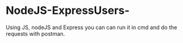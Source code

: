 # NodeJS-ExpressUsers-
Using JS, nodeJS and Express you can can run it in cmd and do the requests with postman.
